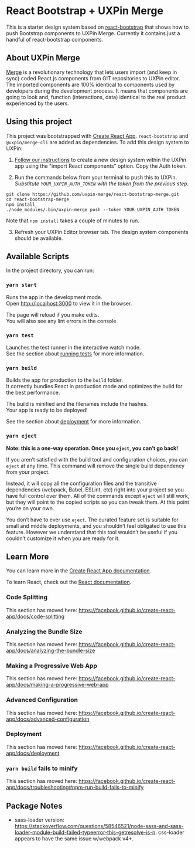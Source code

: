 # React Bootstrap + UXPin Merge

This is a starter design system based on [react-bootstrap](https://github.com/react-bootstrap) that shows how to push Bootstrap components to UXPin Merge. Currently it contains just a handful of react-bootstrap components.

## About UXPin Merge

[Merge](https://uxpin.com/merge) is a revolutionary technology that lets users import (and keep in sync) coded React.js components from GIT repositories to UXPin editor. The imported components are 100% identical to components used by developers during the development process. It means that components are going to look and, function (interactions, data) identical to the real product experienced by the users.

## Using this project

This project was bootstrapped with [Create React App](https://github.com/facebook/create-react-app). `react-bootstrap` and `@uxpin/merge-cli` are added as dependencies. To add this design system to UXPin:

1. [Follow our instructions](https://www.uxpin.com/docs/merge/ci-servers) to create a new design system within the UXPin app using the "import React components" option. Copy the Auth token.

2. Run the commands below from your terminal to push this to UXPin. _Substitute `YOUR_UXPIN_AUTH_TOKEN` with the token from the previous step._

```
git clone https://github.com/uxpin-merge/react-bootstrap-merge.git
cd react-bootstrap-merge
npm install
./node_modules/.bin/uxpin-merge push --token YOUR_UXPIN_AUTH_TOKEN
```

Note that `npm install` takes a couple of minutes to run.

3. Refresh your UXPin Editor browser tab. The design system components should be available.

## Available Scripts

In the project directory, you can run:

### `yarn start`

Runs the app in the development mode.<br />
Open [http://localhost:3000](http://localhost:3000) to view it in the browser.

The page will reload if you make edits.<br />
You will also see any lint errors in the console.

### `yarn test`

Launches the test runner in the interactive watch mode.<br />
See the section about [running tests](https://facebook.github.io/create-react-app/docs/running-tests) for more information.

### `yarn build`

Builds the app for production to the `build` folder.<br />
It correctly bundles React in production mode and optimizes the build for the best performance.

The build is minified and the filenames include the hashes.<br />
Your app is ready to be deployed!

See the section about [deployment](https://facebook.github.io/create-react-app/docs/deployment) for more information.

### `yarn eject`

**Note: this is a one-way operation. Once you `eject`, you can’t go back!**

If you aren’t satisfied with the build tool and configuration choices, you can `eject` at any time. This command will remove the single build dependency from your project.

Instead, it will copy all the configuration files and the transitive dependencies (webpack, Babel, ESLint, etc) right into your project so you have full control over them. All of the commands except `eject` will still work, but they will point to the copied scripts so you can tweak them. At this point you’re on your own.

You don’t have to ever use `eject`. The curated feature set is suitable for small and middle deployments, and you shouldn’t feel obligated to use this feature. However we understand that this tool wouldn’t be useful if you couldn’t customize it when you are ready for it.

## Learn More

You can learn more in the [Create React App documentation](https://facebook.github.io/create-react-app/docs/getting-started).

To learn React, check out the [React documentation](https://reactjs.org/).

### Code Splitting

This section has moved here: https://facebook.github.io/create-react-app/docs/code-splitting

### Analyzing the Bundle Size

This section has moved here: https://facebook.github.io/create-react-app/docs/analyzing-the-bundle-size

### Making a Progressive Web App

This section has moved here: https://facebook.github.io/create-react-app/docs/making-a-progressive-web-app

### Advanced Configuration

This section has moved here: https://facebook.github.io/create-react-app/docs/advanced-configuration

### Deployment

This section has moved here: https://facebook.github.io/create-react-app/docs/deployment

### `yarn build` fails to minify

This section has moved here: https://facebook.github.io/create-react-app/docs/troubleshooting#npm-run-build-fails-to-minify

## Package Notes

* sass-loader version: https://stackoverflow.com/questions/58546521/node-sass-and-sass-loader-module-build-failed-typeerror-this-getresolve-is-n. css-loader appears to have the same issue w/webpack v4+.
